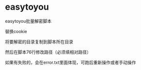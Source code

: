 # easytoyou
easytoyou批量解密脚本

替换cookie

将要解密的目录复制到脚本所在目录

然后在脚本76行修改路径（必须填相对路径）


如果有失败的，会在error.txt里面体现，可跑后重新操作或者手动操作
